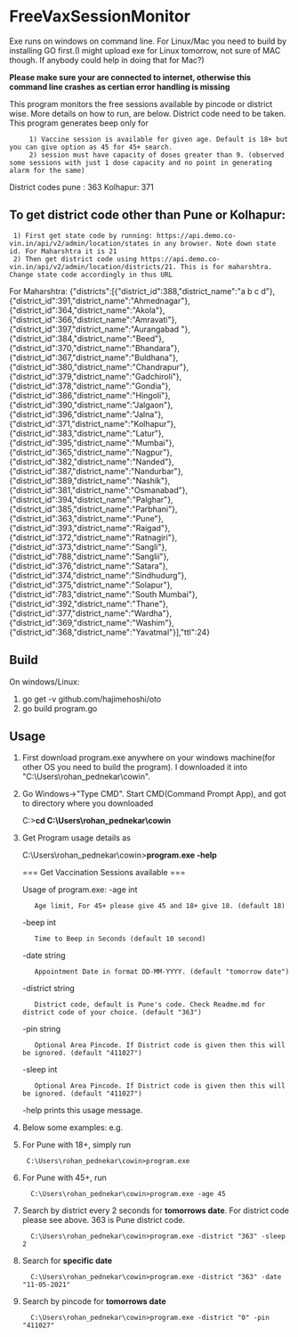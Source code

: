 # FreeVaxSessionMonitor
Exe runs on windows on command line. For Linux/Mac you need to build by installing GO first.(I might upload exe for Linux tomorrow, not sure of MAC though. If anybody could help in doing that for Mac?) 

**Please make sure your are connected to internet, otherwise this command line crashes as certian error handling is missing**

This program monitors the free sessions available by pincode or district wise. More details on how to run, are below. District code need to be taken. This program generates beep only for

         1) Vaccine session is available for given age. Default is 18+ but you can give option as 45 for 45+ search.
         2) session must have capacity of doses greater than 9. (observed some sessions with just 1 dose capacity and no point in generating alarm for the same)

District codes
pune : 363
Kolhapur: 371

## To get district code other than Pune or Kolhapur:
     1) First get state code by running: https://api.demo.co-vin.in/api/v2/admin/location/states in any browser. Note down state id. For Maharshtra it is 21
     2) Then get district code using https://api.demo.co-vin.in/api/v2/admin/location/districts/21. This is for maharshtra. Change state code accordingly in thus URL

For Maharshtra:
{"districts":[{"district_id":388,"district_name":"a b c d"},{"district_id":391,"district_name":"Ahmednagar"},{"district_id":364,"district_name":"Akola"},{"district_id":366,"district_name":"Amravati"},{"district_id":397,"district_name":"Aurangabad "},{"district_id":384,"district_name":"Beed"},{"district_id":370,"district_name":"Bhandara"},{"district_id":367,"district_name":"Buldhana"},{"district_id":380,"district_name":"Chandrapur"},{"district_id":379,"district_name":"Gadchiroli"},{"district_id":378,"district_name":"Gondia"},{"district_id":386,"district_name":"Hingoli"},{"district_id":390,"district_name":"Jalgaon"},{"district_id":396,"district_name":"Jalna"},{"district_id":371,"district_name":"Kolhapur"},{"district_id":383,"district_name":"Latur"},{"district_id":395,"district_name":"Mumbai"},{"district_id":365,"district_name":"Nagpur"},{"district_id":382,"district_name":"Nanded"},{"district_id":387,"district_name":"Nandurbar"},{"district_id":389,"district_name":"Nashik"},{"district_id":381,"district_name":"Osmanabad"},{"district_id":394,"district_name":"Palghar"},{"district_id":385,"district_name":"Parbhani"},{"district_id":363,"district_name":"Pune"},{"district_id":393,"district_name":"Raigad"},{"district_id":372,"district_name":"Ratnagiri"},{"district_id":373,"district_name":"Sangli"},{"district_id":788,"district_name":"Sanglii"},{"district_id":376,"district_name":"Satara"},{"district_id":374,"district_name":"Sindhudurg"},{"district_id":375,"district_name":"Solapur"},{"district_id":783,"district_name":"South Mumbai"},{"district_id":392,"district_name":"Thane"},{"district_id":377,"district_name":"Wardha"},{"district_id":369,"district_name":"Washim"},{"district_id":368,"district_name":"Yavatmal"}],"ttl":24}


## Build
On windows/Linux:
1) go get -v github.com/hajimehoshi/oto
2) go build program.go

## Usage
1) First download program.exe anywhere on your windows machine(for other OS you need to build the program). I downloaded it into "C:\Users\rohan_pednekar\cowin".
2) Go Windows->"Type CMD". Start CMD(Command Prompt App), and got to directory where you downloaded

     C:>**cd C:\Users\rohan_pednekar\cowin**
3) Get Program usage details as

     C:\Users\rohan_pednekar\cowin>**program.exe -help**
     
     === Get Vaccination Sessions available ===
     
     Usage of program.exe:
     -age int
     
          Age limit, For 45+ please give 45 and 18+ give 18. (default 18)
        
     -beep int
     
          Time to Beep in Seconds (default 10 second)
          
     -date string
     
          Appointment Date in format DD-MM-YYYY. (default "tomorrow date")
          
     -district string
     
          District code, default is Pune's code. Check Readme.md for district code of your choice. (default "363")
          
     -pin string
     
          Optional Area Pincode. If District code is given then this will be ignored. (default "411027")
          
     -sleep int
     
          Optional Area Pincode. If District code is given then this will be ignored. (default "411027")
          

    -help prints this usage message.
4) Below some examples:
e.g. 
         
1) For Pune with 18+, simply run


        C:\Users\rohan_pednekar\cowin>program.exe
          
          
2) For Pune with 45+, run
     

         C:\Users\rohan_pednekar\cowin>program.exe -age 45
         
          
3) Search by district every 2 seconds for **tomorrows date**. For district code please see above. 363 is Pune district code.
     
 
         C:\Users\rohan_pednekar\cowin>program.exe -district "363" -sleep 2
          
  
4) Search for **specific date**
     

         C:\Users\rohan_pednekar\cowin>program.exe -district "363" -date "11-05-2021"
          
  
5) Search by pincode for **tomorrows date**
     

         C:\Users\rohan_pednekar\cowin>program.exe -district "0" -pin "411027"
   
  
  
  


